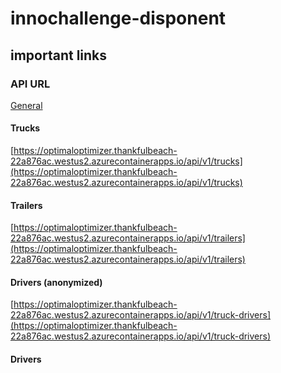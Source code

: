 # innochallenge-disponent

## important links

### API URL
[General](https://optimaloptimizer.thankfulbeach-22a876ac.westus2.azurecontainerapps.io/api/v1)

#### Trucks
[https://optimaloptimizer.thankfulbeach-22a876ac.westus2.azurecontainerapps.io/api/v1/trucks](https://optimaloptimizer.thankfulbeach-22a876ac.westus2.azurecontainerapps.io/api/v1/trucks)

#### Trailers
[https://optimaloptimizer.thankfulbeach-22a876ac.westus2.azurecontainerapps.io/api/v1/trailers](https://optimaloptimizer.thankfulbeach-22a876ac.westus2.azurecontainerapps.io/api/v1/trailers)

#### Drivers (anonymized)
[https://optimaloptimizer.thankfulbeach-22a876ac.westus2.azurecontainerapps.io/api/v1/truck-drivers](https://optimaloptimizer.thankfulbeach-22a876ac.westus2.azurecontainerapps.io/api/v1/truck-drivers)


#### Drivers 
